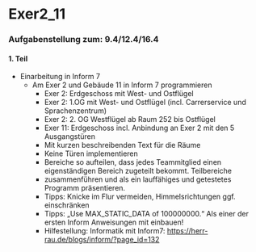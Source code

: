 # Exer2_11

### Aufgabenstellung zum: 9.4/12.4/16.4
#### 1. Teil


- Einarbeitung in Inform 7
  - Am Exer 2 und Gebäude 11 in Inform 7 programmieren
    - Exer 2: Erdgeschoss mit West- und Ostflügel
    - Exer 2: 1.OG mit West- und Ostflügel (incl. Carrerservice und Sprachenzentrum)
    - Exer 2: 2. OG Westflügel ab Raum 252 bis Ostflügel
    - Exer 11: Erdgeschoss incl. Anbindung an Exer 2 mit den 5 Ausgangstüren
    - Mit kurzen beschreibenden Text für die Räume
    - Keine Türen implementieren
    - Bereiche so aufteilen, dass jedes Teammitglied einen eigenständigen Bereich zugeteilt bekommt. Teilbereiche
    - zusammenführen und als ein lauffähiges und getestetes Programm präsentieren.
    - Tipps: Knicke im Flur vermeiden, Himmelsrichtungen ggf. einschränken
    - Tipps: „Use MAX_STATIC_DATA of 100000000.“ Als einer der ersten Inform Anweisungen mit einbauen!
    - Hilfestellung: Informatik mit Inform7: https://herr-rau.de/blogs/inform/?page_id=132

